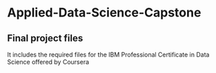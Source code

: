 # Applied-Data-Science-Capstone
## Final project files
It includes the required files for the IBM Professional Certificate in Data Science offered by Coursera
